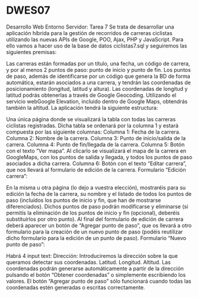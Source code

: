 # DWES07
Desarrollo Web Entorno Servidor: Tarea 7
Se trata de desarrollar una aplicación híbrida para la gestión de recorridos de carreras ciclistas utilizando las nuevas APIs de Google, POO, Ajax, PHP y JavaScript. Para ello vamos a hacer uso de la base de datos ciclistas7.sql y seguiremos las siguientes premisas:

Las carreras están formadas por un título, una fecha, un código de carrera, y por al menos 2 puntos de paso: punto de inicio y punto de fin.
Los puntos de paso, además de identificarse por un código que genera la BD de forma automática, estarán asociados a una carrera, y tendrán las coordenadas de posicionamiento (longitud, latitud y altura). Las coordenadas de longitud y latitud podrás obtenerlas a través de Google Geocoding. Utilizando el servicio webGoogle Elevation, incluido dentro de Google Maps, obtendrás también la altitud.
La aplicación tendrá la siguiente estructura:

Una única página donde se visualizará la tabla con todas las carreras ciclistas registradas. Dicha tabla se ordenará por la columna 1 y estará compuesta por las siguiente columnas:
Columna 1: Fecha de la carrera.
Columna 2: Nombre de la carrera.
Columna 3: Punto de inicio/salida de la carrera.
Columna 4: Punto de fin/llegada de la carrera.
Columna 5: Botón con el texto “Ver mapa”. Al clicarlo se visualizará el mapa de la carrera en GoogleMaps, con los puntos de salida y llegada, y todos los puntos de paso asociados a dicha carrera.
Columna 6: Botón con el texto “Editar carrera”, que nos llevará al formulario de edición de la carrera.
Formulario “Edición carrera”:

En la misma u otra página (lo dejo a vuestra elección), mostraréis para su edición la fecha de la carrera, su nombre y el listado de todos los puntos de paso (incluídos los puntos de inicio y fin, que han de mostrarse diferenciados). Dichos puntos de paso podrán modificarse y eliminarse (si permitís la eliminación de los puntos de inicio y fin (opcional), deberéis substituírlos por otro punto).
Al final del formulario de edición de carrera deberá aparecer un botón de “Agregar punto de paso”, que os llevará a otro formulario para la creación de un nuevo punto de paso (podéis reutilizar dicho formulario para la edición de un punto de paso).
Formulario “Nuevo punto de paso”:

Habrá 4 input text:
Dirección: Introduciremos la dirección sobre la que queramos detectar sus coordenadas.
Latitud.
Longitud.
Altitud.
Las coordenadas podrán generarse automáticamente a partir de la dirección pulsando el botón “Obtener coordenadas” o simplemente escribiendo los valores.
El botón “Agregar punto de paso” sólo funcionará cuando todas las coordenadas estén generadas o escritas correctamente.
